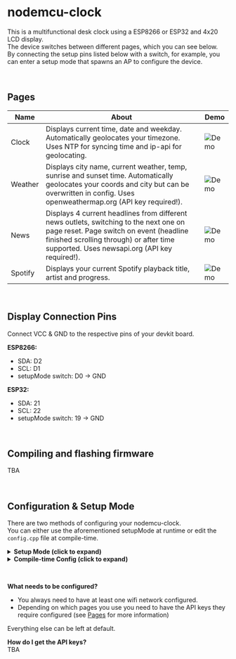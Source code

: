 # nodemcu-clock
This is a multifunctional desk clock using a ESP8266 or ESP32 and 4x20 LCD display.  
The device switches between different pages, which you can see below.  
By connecting the setup pins listed below with a switch, for example, you can enter a setup mode that spawns an AP to configure the device.  

&nbsp;

## Pages
| **Name** | **About** | **Demo** |
| -------- | --------- | ----------- |
| Clock    | Displays current time, date and weekday. Automatically geolocates your timezone. Uses NTP for syncing time and ip-api for geolocating. | ![Demo](https://raw.githubusercontent.com/HerrEurobeat/nodemcu-clock/main/.github/img/page-clock.gif) |
| Weather  | Displays city name, current weather, temp, sunrise and sunset time. Automatically geolocates your coords and city but can be overwritten in config. Uses openweathermap.org (API key required!). | ![Demo](https://raw.githubusercontent.com/HerrEurobeat/nodemcu-clock/main/.github/img/page-weather.gif) |
| News     | Displays 4 current headlines from different news outlets, switching to the next one on page reset. Page switch on event (headline finished scrolling through) or after time supported. Uses newsapi.org (API key required!). | ![Demo](https://raw.githubusercontent.com/HerrEurobeat/nodemcu-clock/main/.github/img/page-news.gif) |
| Spotify  | Displays your current Spotify playback title, artist and progress. | ![Demo](https://raw.githubusercontent.com/HerrEurobeat/nodemcu-clock/main/.github/img/page-spotify.gif) |

&nbsp;

## Display Connection Pins
Connect VCC & GND to the respective pins of your devkit board.  

**ESP8266:**
- SDA: D2  
- SCL: D1  
- setupMode switch: D0 -> GND  

**ESP32:**
- SDA: 21  
- SCL: 22  
- setupMode switch: 19 -> GND  

&nbsp;

## Compiling and flashing firmware
TBA

&nbsp;

## Configuration & Setup Mode
There are two methods of configuring your nodemcu-clock.  
You can either use the aforementioned setupMode at runtime or edit the `config.cpp` file at compile-time.  

<details>
    <summary><b>Setup Mode (click to expand)</b></summary>

    - Bridge the setupMode pins listed above (for example with a switch which you can easily toggle)  
    - Connect power to the board or reset it  
    - The board should power up and display "Entering Setup" instead of "Connecting"  
    - Follow the instructions on the screen:  
        - Open the WiFi settings on your phone and find the "nodemcu-clock setup wifi"  
        - Connect to it with the password "setuppassword136"  
        - Open your browser and open the webpage "192.168.1.1"  
        - When done making changes, click "Save" at the bottom  
        - Unbridge the setupMode pins again and reset the device  
    
    Continue reading below to learn what needs to be configured.
</details>

<details>
    <summary><b>Compile-time Config (click to expand)</b></summary>

    - Open the `config/config.cpp` file in a text editor  
    - When done making changes, save the file, recompile the firmware and flash it onto the device.  
      See [Compiling and flashing firmware](https://github.com/HerrEurobeat/nodemcu-clock/#compiling-and-flashing-firmware) for more information.

    Note:  
    Changes made here will only be applied if no settings have already been saved onto the  
    device by a previous start with compile-time config or by using the setup mode.  
    To circumvent this you can uncomment the `CLOCK_IGNOREFS` build flag in `platformio.ini`.  
    Recompile and flash the firmware again.  
    The internal storage will now be ignored and only the compile-time config will be used.
</details>

&nbsp;

**What needs to be configured?**  
- You always need to have at least one wifi network configured.  
- Depending on which pages you use you need to have the API keys they require configured (see [Pages](https://github.com/HerrEurobeat/nodemcu-clock/#pages) for more information)

Everything else can be left at default.

**How do I get the API keys?**  
TBA